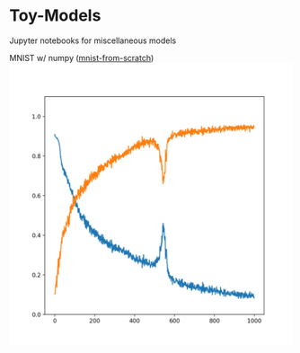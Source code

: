 # Toy-Models
Jupyter notebooks for miscellaneous models

MNIST w/ numpy ([mnist-from-scratch](mnist-from-scratch/nn.py))
![MNIST w/ Numpy](mnist-from-scratch/media/plot.png)
